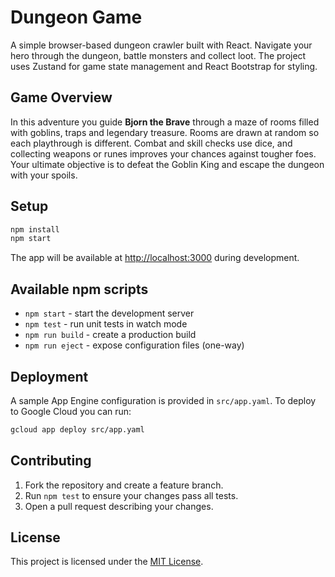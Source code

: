 # Dungeon Game

A simple browser-based dungeon crawler built with React. Navigate your hero through the dungeon, battle monsters and collect loot. The project uses Zustand for game state management and React Bootstrap for styling.

## Game Overview

In this adventure you guide **Bjorn the Brave** through a maze of rooms filled with goblins, traps and legendary treasure.
Rooms are drawn at random so each playthrough is different.
Combat and skill checks use dice, and collecting weapons or runes improves your chances against tougher foes.
Your ultimate objective is to defeat the Goblin King and escape the dungeon with your spoils.

## Setup

```bash
npm install
npm start
```

The app will be available at [http://localhost:3000](http://localhost:3000) during development.

## Available npm scripts

- `npm start` - start the development server
- `npm test` - run unit tests in watch mode
- `npm run build` - create a production build
- `npm run eject` - expose configuration files (one-way)

## Deployment

A sample App Engine configuration is provided in `src/app.yaml`. To deploy to Google Cloud you can run:

```bash
gcloud app deploy src/app.yaml
```

## Contributing

1. Fork the repository and create a feature branch.
2. Run `npm test` to ensure your changes pass all tests.
3. Open a pull request describing your changes.

## License

This project is licensed under the [MIT License](LICENSE).
